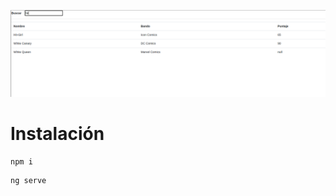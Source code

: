 

![Imagen de la pantalla principal](Selection_016.png "Imagen pantalla principal")

# Instalación

```
npm i
```

```
ng serve
```






